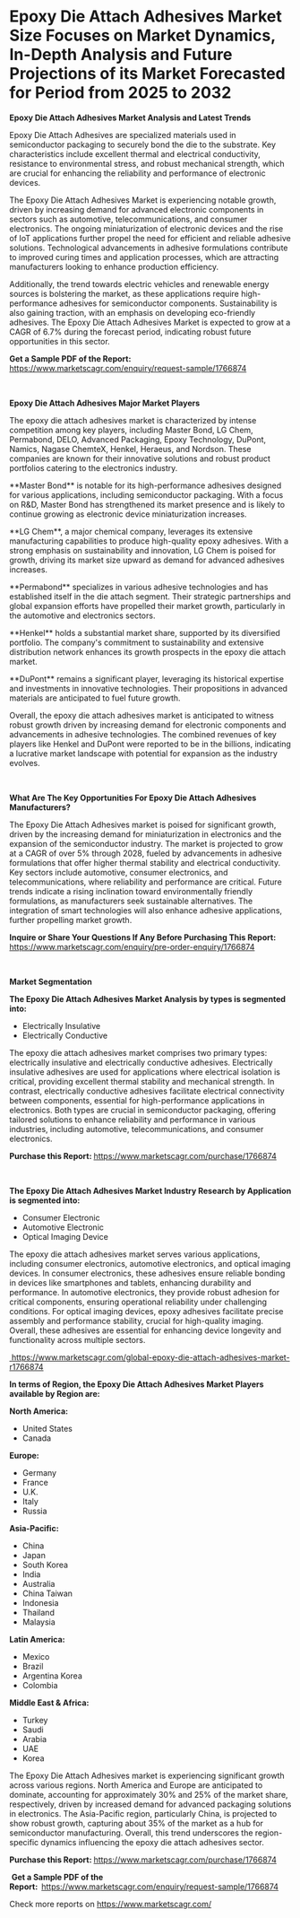 <p><h1>Epoxy Die Attach Adhesives Market Size Focuses on Market Dynamics, In-Depth Analysis and Future Projections of its Market Forecasted for Period from 2025 to 2032</h1></p><p><strong>Epoxy Die Attach Adhesives Market Analysis and Latest Trends</strong></p>
<p><p>Epoxy Die Attach Adhesives are specialized materials used in semiconductor packaging to securely bond the die to the substrate. Key characteristics include excellent thermal and electrical conductivity, resistance to environmental stress, and robust mechanical strength, which are crucial for enhancing the reliability and performance of electronic devices.</p><p>The Epoxy Die Attach Adhesives Market is experiencing notable growth, driven by increasing demand for advanced electronic components in sectors such as automotive, telecommunications, and consumer electronics. The ongoing miniaturization of electronic devices and the rise of IoT applications further propel the need for efficient and reliable adhesive solutions. Technological advancements in adhesive formulations contribute to improved curing times and application processes, which are attracting manufacturers looking to enhance production efficiency.</p><p>Additionally, the trend towards electric vehicles and renewable energy sources is bolstering the market, as these applications require high-performance adhesives for semiconductor components. Sustainability is also gaining traction, with an emphasis on developing eco-friendly adhesives. The Epoxy Die Attach Adhesives Market is expected to grow at a CAGR of 6.7% during the forecast period, indicating robust future opportunities in this sector.</p></p>
<p><strong>Get a Sample PDF of the Report:&nbsp;</strong> <a href="https://www.marketscagr.com/enquiry/request-sample/1766874?utm_campaign=2460&utm_medium=2&utm_source=Github&utm_content=ia&utm_term=13022025&utm_id=epoxy-die-attach-adhesives">https://www.marketscagr.com/enquiry/request-sample/1766874</a></p>
<p>&nbsp;</p>
<p><strong>Epoxy Die Attach Adhesives Major Market Players</strong></p>
<p><p>The epoxy die attach adhesives market is characterized by intense competition among key players, including Master Bond, LG Chem, Permabond, DELO, Advanced Packaging, Epoxy Technology, DuPont, Namics, Nagase ChemteX, Henkel, Heraeus, and Nordson. These companies are known for their innovative solutions and robust product portfolios catering to the electronics industry.</p><p>**Master Bond** is notable for its high-performance adhesives designed for various applications, including semiconductor packaging. With a focus on R&D, Master Bond has strengthened its market presence and is likely to continue growing as electronic device miniaturization increases.</p><p>**LG Chem**, a major chemical company, leverages its extensive manufacturing capabilities to produce high-quality epoxy adhesives. With a strong emphasis on sustainability and innovation, LG Chem is poised for growth, driving its market size upward as demand for advanced adhesives increases.</p><p>**Permabond** specializes in various adhesive technologies and has established itself in the die attach segment. Their strategic partnerships and global expansion efforts have propelled their market growth, particularly in the automotive and electronics sectors.</p><p>**Henkel** holds a substantial market share, supported by its diversified portfolio. The company's commitment to sustainability and extensive distribution network enhances its growth prospects in the epoxy die attach market.</p><p>**DuPont** remains a significant player, leveraging its historical expertise and investments in innovative technologies. Their propositions in advanced materials are anticipated to fuel future growth.</p><p>Overall, the epoxy die attach adhesives market is anticipated to witness robust growth driven by increasing demand for electronic components and advancements in adhesive technologies. The combined revenues of key players like Henkel and DuPont were reported to be in the billions, indicating a lucrative market landscape with potential for expansion as the industry evolves.</p></p>
<p>&nbsp;</p>
<p><strong>What Are The Key Opportunities For Epoxy Die Attach Adhesives Manufacturers?</strong></p>
<p><p>The Epoxy Die Attach Adhesives market is poised for significant growth, driven by the increasing demand for miniaturization in electronics and the expansion of the semiconductor industry. The market is projected to grow at a CAGR of over 5% through 2028, fueled by advancements in adhesive formulations that offer higher thermal stability and electrical conductivity. Key sectors include automotive, consumer electronics, and telecommunications, where reliability and performance are critical. Future trends indicate a rising inclination toward environmentally friendly formulations, as manufacturers seek sustainable alternatives. The integration of smart technologies will also enhance adhesive applications, further propelling market growth.</p></p>
<p><strong>Inquire or Share Your Questions If Any Before Purchasing This Report:</strong> <a href="https://www.marketscagr.com/enquiry/pre-order-enquiry/1766874?utm_campaign=2460&utm_medium=2&utm_source=Github&utm_content=ia&utm_term=13022025&utm_id=epoxy-die-attach-adhesives">https://www.marketscagr.com/enquiry/pre-order-enquiry/1766874</a></p>
<p>&nbsp;</p>
<p><strong>Market Segmentation</strong></p>
<p><strong>The Epoxy Die Attach Adhesives Market Analysis by types is segmented into:</strong></p>
<p><ul><li>Electrically Insulative</li><li>Electrically Conductive</li></ul></p>
<p><p>The epoxy die attach adhesives market comprises two primary types: electrically insulative and electrically conductive adhesives. Electrically insulative adhesives are used for applications where electrical isolation is critical, providing excellent thermal stability and mechanical strength. In contrast, electrically conductive adhesives facilitate electrical connectivity between components, essential for high-performance applications in electronics. Both types are crucial in semiconductor packaging, offering tailored solutions to enhance reliability and performance in various industries, including automotive, telecommunications, and consumer electronics.</p></p>
<p><strong>Purchase this Report:&nbsp;</strong><a href="https://www.marketscagr.com/purchase/1766874?utm_campaign=2460&utm_medium=2&utm_source=Github&utm_content=ia&utm_term=13022025&utm_id=epoxy-die-attach-adhesives">https://www.marketscagr.com/purchase/1766874</a></p>
<p>&nbsp;</p>
<p><strong>The Epoxy Die Attach Adhesives Market Industry Research by Application is segmented into:</strong></p>
<p><ul><li>Consumer Electronic</li><li>Automotive Electronic</li><li>Optical Imaging Device</li></ul></p>
<p><p>The epoxy die attach adhesives market serves various applications, including consumer electronics, automotive electronics, and optical imaging devices. In consumer electronics, these adhesives ensure reliable bonding in devices like smartphones and tablets, enhancing durability and performance. In automotive electronics, they provide robust adhesion for critical components, ensuring operational reliability under challenging conditions. For optical imaging devices, epoxy adhesives facilitate precise assembly and performance stability, crucial for high-quality imaging. Overall, these adhesives are essential for enhancing device longevity and functionality across multiple sectors.</p></p>
<p><a href="https://www.marketscagr.com/global-epoxy-die-attach-adhesives-market-r1766874?utm_campaign=2460&utm_medium=2&utm_source=Github&utm_content=ia&utm_term=13022025&utm_id=epoxy-die-attach-adhesives">&nbsp;https://www.marketscagr.com/global-epoxy-die-attach-adhesives-market-r1766874</a></p>
<p><strong>In terms of Region, the Epoxy Die Attach Adhesives Market Players available by Region are:</strong></p>
<p>
    <p> <strong> North America: </strong>
        <ul>
            <li>United States</li>
            <li>Canada</li>
        </ul>
        </p> 
    <p> <strong> Europe: </strong>
        <ul>
            <li>Germany</li>
            <li>France</li>
            <li>U.K.</li>
            <li>Italy</li>
            <li>Russia</li>
        </ul>
        </p> 
    <p> <strong> Asia-Pacific: </strong>
        <ul>
            <li>China</li>
            <li>Japan</li>
            <li>South Korea</li>
            <li>India</li>
            <li>Australia</li>
            <li>China Taiwan</li>
            <li>Indonesia</li>
            <li>Thailand</li>
            <li>Malaysia</li>
        </ul>
        </p> 
    <p> <strong> Latin America: </strong>
        <ul>
            <li>Mexico</li>
            <li>Brazil</li>
            <li>Argentina Korea</li>
            <li>Colombia</li>
        </ul>
        </p> 
    <p> <strong> Middle East & Africa: </strong>
        <ul>
            <li>Turkey</li>
            <li>Saudi</li>
            <li>Arabia</li>
            <li>UAE</li>
            <li>Korea</li>
        </ul>
    </p>
    </p>
<p><p>The Epoxy Die Attach Adhesives market is experiencing significant growth across various regions. North America and Europe are anticipated to dominate, accounting for approximately 30% and 25% of the market share, respectively, driven by increased demand for advanced packaging solutions in electronics. The Asia-Pacific region, particularly China, is projected to show robust growth, capturing about 35% of the market as a hub for semiconductor manufacturing. Overall, this trend underscores the region-specific dynamics influencing the epoxy die attach adhesives sector.</p></p>
<p><strong>Purchase this Report: </strong><a href="https://www.marketscagr.com/purchase/1766874?utm_campaign=2460&utm_medium=2&utm_source=Github&utm_content=ia&utm_term=13022025&utm_id=epoxy-die-attach-adhesives">https://www.marketscagr.com/purchase/1766874</a></p>
<p>&nbsp;<strong>Get a Sample PDF of the Report:&nbsp;&nbsp;</strong><a href="https://www.marketscagr.com/enquiry/request-sample/1766874?utm_campaign=2460&utm_medium=2&utm_source=Github&utm_content=ia&utm_term=13022025&utm_id=epoxy-die-attach-adhesives">https://www.marketscagr.com/enquiry/request-sample/1766874</a></p>
<p><strong></strong></p>
<p>Check more reports on <a href="https://www.marketscagr.com/?utm_campaign=2460&utm_medium=2&utm_source=Github&utm_content=ia&utm_term=13022025&utm_id=epoxy-die-attach-adhesives">https://www.marketscagr.com/</a></p>